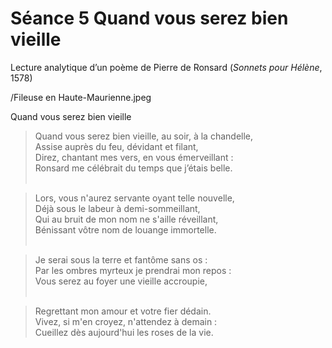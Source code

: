 # Séance 5 Quand vous serez bien vieille 

Lecture analytique d’un poème de Pierre de Ronsard (*Sonnets pour Hélène*, 1578)

/Fileuse en Haute-Maurienne.jpeg

Quand vous serez bien vieille 

> Quand vous serez bien vieille, au soir, à la chandelle,<br />
> Assise auprès du feu, dévidant et filant,<br />
> Direz, chantant mes vers, en vous émerveillant :<br />
> Ronsard me célébrait du temps que j’étais belle.<br /><br />

> Lors, vous n'aurez servante oyant telle nouvelle,<br />
> Déjà sous le labeur à demi-sommeillant,<br />
> Qui au bruit de mon nom ne s'aille réveillant,<br />
> Bénissant vôtre nom de louange immortelle.<br /><br />

> Je serai sous la terre et fantôme sans os :<br />
> Par les ombres myrteux je prendrai mon repos :<br />
> Vous serez au foyer une vieille accroupie,<br /><br />

> Regrettant mon amour et votre fier dédain.<br />
> Vivez, si m'en croyez, n'attendez à demain :<br />
> Cueillez dès aujourd'hui les roses de la vie.

